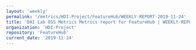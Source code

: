 ```yaml
---
layout: 'weekly'
permalink: '/metrics/HDI-Project/FeatureHub/WEEKLY-REPORT-2019-11-24'
title: 'DAI Lab OSS Metrics Metrics report for FeatureHub | WEEKLY-REPORT-2019-11-24'
organization: 'HDI-Project'
repository: 'FeatureHub'
current_date: '2019-11-24'
---
```


